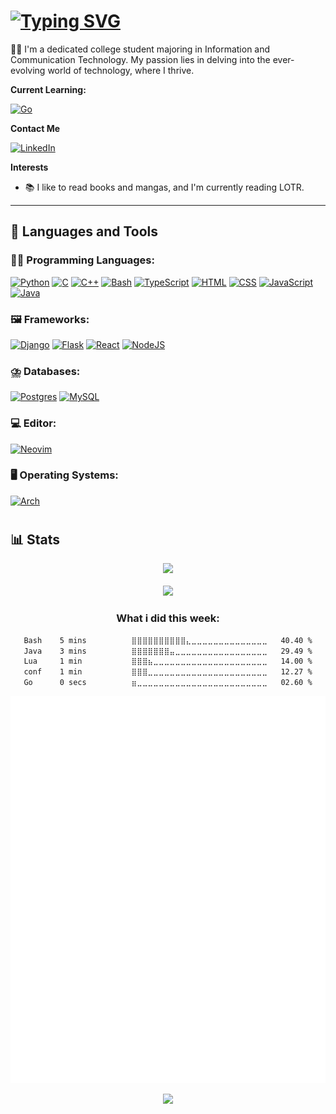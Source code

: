 <h1><a href="https://git.io/typing-svg"><img src="https://readme-typing-svg.demolab.com?font=JetBrains+Mono&size=30&pause=1000&width=435&lines=Hello%2C+There!+%F0%9F%91%8B;This+is+Urvish+Patel+....;Nice+to+meet+you!" alt="Typing SVG" /></a></h1>

👨‍💻 I'm a dedicated college student majoring in Information and Communication Technology. My passion lies in delving into the ever-evolving world of technology, where I thrive.

**Current Learning:**

[![Go](https://img.shields.io/badge/Go-%2300ADD8.svg?&logo=go&logoColor=white)](#)

**Contact Me**

[<img align="auto" alt="LinkedIn" width="30px" src="https://icongr.am/devicon/linkedin-original.svg?size=128&color=currentColor"/>](https://www.linkedin.com/in/urvish-patel-273b5325a/)

**Interests**

- 📚 I like to read books and mangas, and I'm currently reading LOTR.

---

## 🧰 Languages and Tools

### 🧑‍💻 Programming Languages:

[![Python](https://img.shields.io/badge/Python-3776AB?logo=python&logoColor=fff)](#)
[![C](https://img.shields.io/badge/C-00599C?logo=c&logoColor=white)](#)
[![C++](https://img.shields.io/badge/C++-%2300599C.svg?logo=c%2B%2B&logoColor=white)](#)
[![Bash](https://img.shields.io/badge/Bash-4EAA25?logo=gnubash&logoColor=fff)](#)
[![TypeScript](https://img.shields.io/badge/TypeScript-3178C6?logo=typescript&logoColor=fff)](#)
[![HTML](https://img.shields.io/badge/HTML-%23E34F26.svg?logo=html5&logoColor=white)](#)
[![CSS](https://img.shields.io/badge/CSS-1572B6?logo=css3&logoColor=fff)](#)
[![JavaScript](https://img.shields.io/badge/JavaScript-F7DF1E?logo=javascript&logoColor=000)](#)
[![Java](https://img.shields.io/badge/Java-%23ED8B00.svg?logo=openjdk&logoColor=white)](#)

### 🖼️ Frameworks:

[![Django](https://img.shields.io/badge/Django-%23092E20.svg?logo=django&logoColor=white)](#)
[![Flask](https://img.shields.io/badge/Flask-000?logo=flask&logoColor=fff)](#)
[![React](https://img.shields.io/badge/React-%2320232a.svg?logo=react&logoColor=%2361DAFB)](#)
[![NodeJS](https://img.shields.io/badge/Node.js-6DA55F?logo=node.js&logoColor=white)](#)

### ⛈️ Databases:

[![Postgres](https://img.shields.io/badge/Postgres-%23316192.svg?logo=postgresql&logoColor=white)](#)
[![MySQL](https://img.shields.io/badge/MySQL-4479A1?logo=mysql&logoColor=fff)](#)

### 💻 Editor:

[![Neovim](https://img.shields.io/badge/Neovim-57A143?logo=neovim&logoColor=fff)](#)

### 🖥️ Operating Systems:

[![Arch](https://img.shields.io/badge/Arch%20Linux-1793D1?logo=arch-linux&logoColor=fff)](#)

#

## 📊 Stats

<div style="text-align: center;">
  <img src="https://github-readme-stats.vercel.app/api?username=Urvish4503&theme=rose_pine&show_icons=true&rank_icon=github">
  <br><br>
  <img src="https://github-readme-stats.vercel.app/api/top-langs/?username=Urvish4503&theme=rose_pine">

### What i did this week:

<!--START_SECTION:waka-->

```txt
Bash    5 mins          ⣿⣿⣿⣿⣿⣿⣿⣿⣿⣿⣄⣀⣀⣀⣀⣀⣀⣀⣀⣀⣀⣀⣀⣀⣀   40.40 %
Java    3 mins          ⣿⣿⣿⣿⣿⣿⣿⣤⣀⣀⣀⣀⣀⣀⣀⣀⣀⣀⣀⣀⣀⣀⣀⣀⣀   29.49 %
Lua     1 min           ⣿⣿⣿⣦⣀⣀⣀⣀⣀⣀⣀⣀⣀⣀⣀⣀⣀⣀⣀⣀⣀⣀⣀⣀⣀   14.00 %
conf    1 min           ⣿⣿⣿⣀⣀⣀⣀⣀⣀⣀⣀⣀⣀⣀⣀⣀⣀⣀⣀⣀⣀⣀⣀⣀⣀   12.27 %
Go      0 secs          ⣶⣀⣀⣀⣀⣀⣀⣀⣀⣀⣀⣀⣀⣀⣀⣀⣀⣀⣀⣀⣀⣀⣀⣀⣀   02.60 %
```

<!--END_SECTION:waka-->

[![Metrics](https://raw.githubusercontent.com/Urvish4503/Urvish4503/136e04073d6dc53940317bc467efa663783a40da/github-metrics.svg)](#)

<p align="center"><img src="https://raw.githubusercontent.com/catppuccin/catppuccin/main/assets/footers/gray0_ctp_on_line.svg?sanitize=true" /></p>
